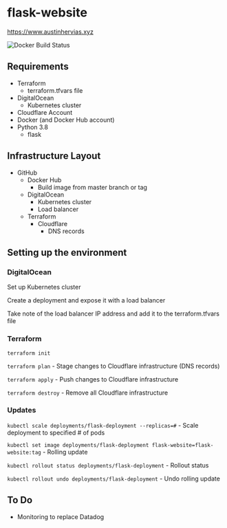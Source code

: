# flask-website
https://www.austinhervias.xyz

![Docker Build Status](https://img.shields.io/docker/cloud/build/ahervias77/flask-website)
## Requirements
* Terraform
    * terraform.tfvars file
* DigitalOcean
    * Kubernetes cluster
* Cloudflare Account
* Docker (and Docker Hub account)
* Python 3.8
    * flask
## Infrastructure Layout
* GitHub
    * Docker Hub
        * Build image from master branch or tag
    * DigitalOcean
        * Kubernetes cluster
        * Load balancer
    * Terraform
        * Cloudflare
            * DNS records
    
## Setting up the environment
### DigitalOcean
Set up Kubernetes cluster

Create a deployment and expose it with a load balancer

Take note of the load balancer IP address and add it to the terraform.tfvars file

### Terraform
`terraform init`

`terraform plan` - Stage changes to Cloudflare infrastructure (DNS records)

`terraform apply` - Push changes to Cloudflare infrastructure

`terraform destroy` - Remove all Cloudflare infrastructure

### Updates
`kubectl scale deployments/flask-deployment --replicas=#` - Scale deployment to specified # of pods

`kubectl set image deployments/flask-deployment flask-website=flask-website:tag` - Rolling update

`kubectl rollout status deployments/flask-deployment` - Rollout status

`kubectl rollout undo deployments/flask-deployment` - Undo rolling update

## To Do
* Monitoring to replace Datadog